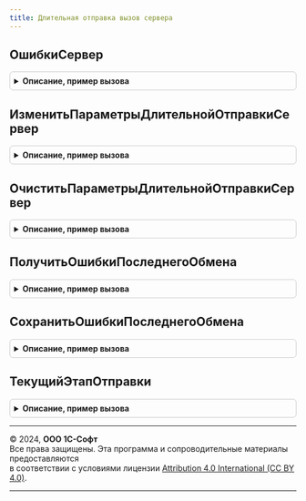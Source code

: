 ```yaml
---
title: Длительная отправка вызов сервера
---
```



## ОшибкиСервер
<details style="margin: 1em 0; padding: 0.5em; border: 1px solid #ccc; border-radius: 6px;">

<summary style="font-weight: bold; cursor: pointer;">Описание, пример вызова</summary>

```bsl

Функция ОшибкиСервер() Экспорт
```

Пример вызова
```bsl
Результат = ДлительнаяОтправкаВызовСервера.ОшибкиСервер() 
```
</details>

## ИзменитьПараметрыДлительнойОтправкиСервер
<details style="margin: 1em 0; padding: 0.5em; border: 1px solid #ccc; border-radius: 6px;">

<summary style="font-weight: bold; cursor: pointer;">Описание, пример вызова</summary>

```bsl

Процедура ИзменитьПараметрыДлительнойОтправкиСервер(КлючПараметра, НовоеЗначение) Экспорт
```

Пример вызова
```bsl
ДлительнаяОтправкаВызовСервера.ИзменитьПараметрыДлительнойОтправкиСервер(КлючПараметра, НовоеЗначение) 
```
</details>

## ОчиститьПараметрыДлительнойОтправкиСервер
<details style="margin: 1em 0; padding: 0.5em; border: 1px solid #ccc; border-radius: 6px;">

<summary style="font-weight: bold; cursor: pointer;">Описание, пример вызова</summary>

```bsl

Процедура ОчиститьПараметрыДлительнойОтправкиСервер() Экспорт
```

Пример вызова
```bsl
ДлительнаяОтправкаВызовСервера.ОчиститьПараметрыДлительнойОтправкиСервер() 
```
</details>

## ПолучитьОшибкиПоследнегоОбмена
<details style="margin: 1em 0; padding: 0.5em; border: 1px solid #ccc; border-radius: 6px;">

<summary style="font-weight: bold; cursor: pointer;">Описание, пример вызова</summary>

```bsl

Функция ПолучитьОшибкиПоследнегоОбмена(ИмяПользователя = Неопределено) Экспорт
```

Пример вызова
```bsl
Результат = ДлительнаяОтправкаВызовСервера.ПолучитьОшибкиПоследнегоОбмена(ИмяПользователя);
```
</details>

## СохранитьОшибкиПоследнегоОбмена
<details style="margin: 1em 0; padding: 0.5em; border: 1px solid #ccc; border-radius: 6px;">

<summary style="font-weight: bold; cursor: pointer;">Описание, пример вызова</summary>

```bsl

Процедура СохранитьОшибкиПоследнегоОбмена(СведенияПоОшибкам, ИмяПользователя = Неопределено) Экспорт
```

Пример вызова
```bsl
ДлительнаяОтправкаВызовСервера.СохранитьОшибкиПоследнегоОбмена(СведенияПоОшибкам, ИмяПользователя);
```
</details>

## ТекущийЭтапОтправки
<details style="margin: 1em 0; padding: 0.5em; border: 1px solid #ccc; border-radius: 6px;">

<summary style="font-weight: bold; cursor: pointer;">Описание, пример вызова</summary>

```bsl

Функция ТекущийЭтапОтправки(ОтчетСсылка, НаименованиеКонтролирующегоОргана = "") Экспорт
```

Пример вызова
```bsl
Результат = ДлительнаяОтправкаВызовСервера.ТекущийЭтапОтправки(ОтчетСсылка, НаименованиеКонтролирующегоОргана);
```
</details>

---

© 2024, **ООО 1С-Софт**  
Все права защищены. Эта программа и сопроводительные материалы предоставляются  
в соответствии с условиями лицензии [Attribution 4.0 International (CC BY 4.0)](https://creativecommons.org/licenses/by/4.0/legalcode).

---
